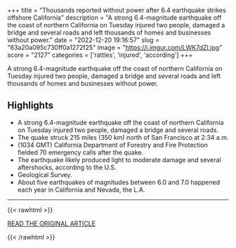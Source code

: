 +++
title = "Thousands reported without power after 6.4 earthquake strikes offshore California"
description = "A strong 6.4-magnitude earthquake off the coast of northern California on Tuesday injured two people, damaged a bridge and several roads and left thousands of homes and businesses without power."
date = "2022-12-20 19:16:57"
slug = "63a20a095c730ff0a1272f25"
image = "https://i.imgur.com/LWK7dZI.jpg"
score = "2127"
categories = ['rattles', 'injured', 'according']
+++

A strong 6.4-magnitude earthquake off the coast of northern California on Tuesday injured two people, damaged a bridge and several roads and left thousands of homes and businesses without power.

## Highlights

- A strong 6.4-magnitude earthquake off the coast of northern California on Tuesday injured two people, damaged a bridge and several roads.
- The quake struck 215 miles (350 km) north of San Francisco at 2:34 a.m.
- (1034 GMT) California Department of Forestry and Fire Protection fielded 70 emergency calls after the quake.
- The earthquake likely produced light to moderate damage and several aftershocks, according to the U.S.
- Geological Survey.
- About five earthquakes of magnitudes between 6.0 and 7.0 happened each year in California and Nevada, the L.A.

---

{{< rawhtml >}}
  <p class="article-category">
    <a target="_blank" href="https://www.reuters.com/world/us/magnitude-64-earthquake-strikes-offshore-northern-california-usgs-2022-12-20/">READ THE ORIGINAL ARTICLE</a>
  </p>
{{< /rawhtml >}}
